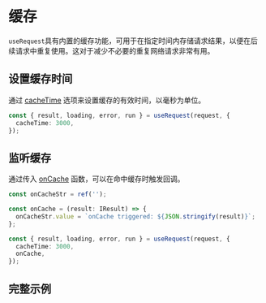 # 缓存
`useRequest`具有内置的缓存功能，可用于在指定时间内存储请求结果，以便在后续请求中重复使用。这对于减少不必要的重复网络请求非常有用。

## 设置缓存时间
通过 [cacheTime](../api#cachetime) 选项来设置缓存的有效时间，以毫秒为单位。
```ts
const { result, loading, error, run } = useRequest(request, {
  cacheTime: 3000,
});
```

## 监听缓存
通过传入 [onCache](../api#oncache) 函数，可以在命中缓存时触发回调。
```ts
const onCacheStr = ref('');

const onCache = (result: IResult) => {
  onCacheStr.value = `onCache triggered: ${JSON.stringify(result)}`;
};

const { result, loading, error, run } = useRequest(request, {
  cacheTime: 3000,
  onCache,
});
```

## 完整示例
<demo src="../components/cache.vue"></demo>
